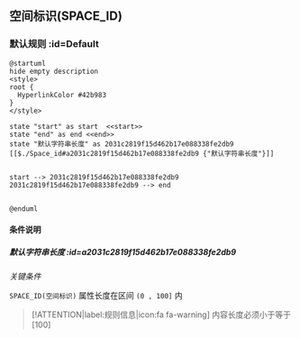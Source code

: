 ## 空间标识(SPACE_ID) <!-- {docsify-ignore-all} -->

   

### 默认规则 :id=Default

```plantuml
@startuml
hide empty description
<style>
root {
  HyperlinkColor #42b983
}
</style>

state "start" as start  <<start>>
state "end" as end <<end>>
state "默认字符串长度" as 2031c2819f15d462b17e088338fe2db9 [[$./Space_id#a2031c2819f15d462b17e088338fe2db9 {"默认字符串长度"}]]


start --> 2031c2819f15d462b17e088338fe2db9 
2031c2819f15d462b17e088338fe2db9 --> end 


@enduml
```

#### 条件说明

##### 默认字符串长度 :id=a2031c2819f15d462b17e088338fe2db9


*关键条件*


`SPACE_ID(空间标识)` 属性长度在区间 `(0 , 100]` 内

> [!ATTENTION|label:规则信息|icon:fa fa-warning]
> 内容长度必须小于等于[100]








